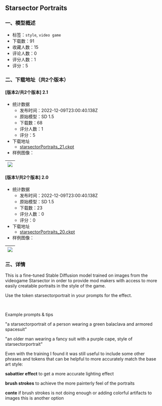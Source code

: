 ## Starsector Portraits
### 一、模型概述

- 标签：`style`, `video game`
- 下载数：91
- 收藏人数：15
- 评论人数：0
- 评分人数：1
- 评分：5

### 二、下载地址（共2个版本）

#### [版本2/共2个版本] 2.1

- 统计数据
  - 发布时间：2022-12-09T23:00:40.138Z
  - 原始模型：SD 1.5
  - 下载数：68
  - 评分人数：1
  - 评分：5
- 下载地址
  - [starsectorPortraits_21.ckpt](https://civitai.com/api/download/models/37)
- 样例图像：

| <img src="https://image.civitai.com/xG1nkqKTMzGDvpLrqFT7WA/a056e80d-8a00-424b-1c91-49443e416900/width=450/153.jpeg" /> |
| ---- |

#### [版本1/共2个版本] 2.0

- 统计数据
  - 发布时间：2022-12-09T23:00:40.138Z
  - 原始模型：SD 1.5
  - 下载数：23
  - 评分人数：0
  - 评分：0
- 下载地址
  - [starsectorPortraits_20.ckpt](https://civitai.com/api/download/models/36)
- 样例图像：

| <img src="https://image.civitai.com/xG1nkqKTMzGDvpLrqFT7WA/b24bc7bb-49e9-4448-06e9-6d658d9d0100/width=450/152.jpeg" /> |
| ---- |


### 三、详情
<p>This is a fine-tuned Stable Diffusion model trained on images from the videogame Starsector in order to provide mod makers with access to more easily creatable portraits in the style of the game.</p><p>Use the token starsectorportrait in your prompts for the effect.</p><p><br /></p><p>Example prompts &amp; tips</p><p>"a starsectorportrait of a person wearing a green balaclava and armored spacesuit"</p><p>"an older man wearing a fancy suit with a purple cape, style of starsectorportrait"</p><p>Even with the training I found it was still useful to include some other phrases and tokens that can be helpful to more accurately match the base art style:</p><p><strong>sabattier effect</strong> to get a more accurate lighting effect</p><p><strong>brush strokes</strong> to achieve the more painterly feel of the portraits</p><p><strong>conte</strong> if brush strokes is not doing enough or adding colorful artifacts to images this is another option</p>